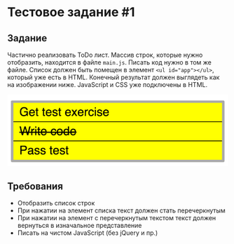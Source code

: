 # Тестовое задание #1

## Задание
Частично реализовать ToDo лист. Массив строк, которые нужно отобразить, находится в файле `main.js`. Писать код нужно в том же файле. Список должен быть помещен в элемент `<ul id="app"></ul>`, который уже есть в HTML. Конечный результат должен выглядеть как на изображении ниже. JavaScript и CSS уже подключены в HTML.

![](example.png)

## Требования
- Отобразить список строк
- При нажатии на элемент списка текст должен стать перечеркнутым
- При нажатии на элемент с перечеркнутым текстом текст должен вернуться в изначальное представление
- Писать на чистом JavaScript (без jQuery и пр.)

